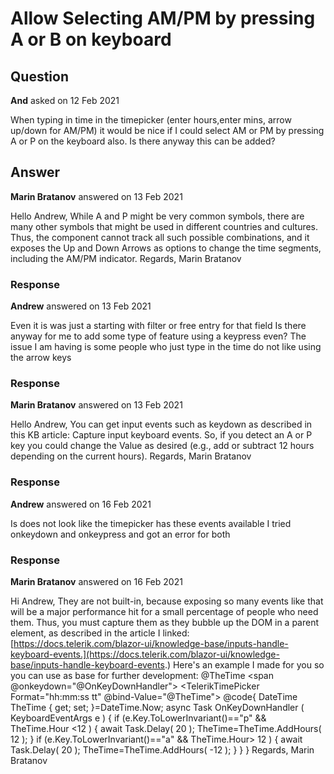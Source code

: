 # Allow Selecting AM/PM by pressing A or B on keyboard

## Question

**And** asked on 12 Feb 2021

When typing in time in the timepicker (enter hours,enter mins, arrow up/down for AM/PM) it would be nice if I could select AM or PM by pressing A or P on the keyboard also. Is there anyway this can be added?

## Answer

**Marin Bratanov** answered on 13 Feb 2021

Hello Andrew, While A and P might be very common symbols, there are many other symbols that might be used in different countries and cultures. Thus, the component cannot track all such possible combinations, and it exposes the Up and Down Arrows as options to change the time segments, including the AM/PM indicator. Regards, Marin Bratanov

### Response

**Andrew** answered on 13 Feb 2021

Even it is was just a starting with filter or free entry for that field Is there anyway for me to add some type of feature using a keypress even? The issue I am having is some people who just type in the time do not like using the arrow keys

### Response

**Marin Bratanov** answered on 13 Feb 2021

Hello Andrew, You can get input events such as keydown as described in this KB article: Capture input keyboard events. So, if you detect an A or P key you could change the Value as desired (e.g., add or subtract 12 hours depending on the current hours). Regards, Marin Bratanov

### Response

**Andrew** answered on 16 Feb 2021

Is does not look like the timepicker has these events available I tried onkeydown and onkeypress and got an error for both

### Response

**Marin Bratanov** answered on 16 Feb 2021

Hi Andrew, They are not built-in, because exposing so many events like that will be a major performance hit for a small percentage of people who need them. Thus, you must capture them as they bubble up the DOM in a parent element, as described in the article I linked: [https://docs.telerik.com/blazor-ui/knowledge-base/inputs-handle-keyboard-events.](https://docs.telerik.com/blazor-ui/knowledge-base/inputs-handle-keyboard-events.) Here's an example I made for you so you can use as base for further development: @TheTime <span @onkeydown="@OnKeyDownHandler"> <TelerikTimePicker Format="hh:mm:ss tt" @bind-Value="@TheTime"></TelerikTimePicker>
</span>
@code{
DateTime TheTime { get; set; }=DateTime.Now; async Task OnKeyDownHandler ( KeyboardEventArgs e ) { if (e.Key.ToLowerInvariant()=="p" && TheTime.Hour <12 )
{ await Task.Delay( 20 );
TheTime=TheTime.AddHours( 12 );
} if (e.Key.ToLowerInvariant()=="a" && TheTime.Hour> 12 )
{ await Task.Delay( 20 );
TheTime=TheTime.AddHours( -12 );
}
}
} Regards, Marin Bratanov
